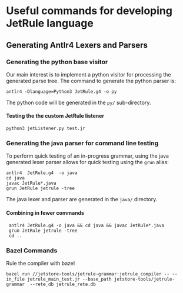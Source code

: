 # Useful commands for developing JetRule language
## Generating Antlr4 Lexers and Parsers

### Generating the python base visitor
Our main interest is to implement a python visitor for processing
the generated parse tree. The command to generate the python
parser is:
```
antlr4 -Dlanguage=Python3 JetRule.g4 -o py
```
The python code will be generated in the `py/` sub-directory.

#### Testing the the custom JetRule listener
```
python3 jetListener.py test.jr
```

### Generating the java parser for command line testing
To perform quick testing of an in-progress grammar, using the
java generated lexer parser allows for quick testing using the
`grun` alias:
```
antlr4  JetRule.g4  -o java
cd java
javac JetRule*.java
grun JetRule jetrule -tree
```
The java lexer and parser are generated in the `java/` directory.

#### Combining in fewer commands
```
 antlr4 JetRule.g4 -o java && cd java && javac JetRule*.java 
 grun JetRule jetrule -tree 
 cd ..
 ```

 ### Bazel Commands
 Rule the compiler with bazel
 ```
bazel run //jetstore-tools/jetrule-grammar:jetrule_compiler -- --in_file jetrule_main_test.jr --base_path jetstore-tools/jetrule-grammar  --rete_db jetrule_rete.db
```